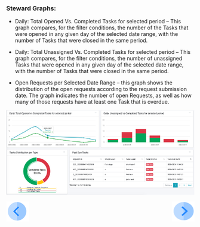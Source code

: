 ### Steward Graphs:

- Daily: Total Opened Vs. Completed Tasks for selected period – This graph compares, for the filter conditions, the number of the Tasks that were opened in any given day of the selected date range, with the number of Tasks that were closed in the same period.

- Daily: Total Unassigned Vs. Completed Tasks for selected period – This graph compares, for the filter conditions, the number of unassigned Tasks that were opened in any given day of the selected date range, with the number of Tasks that were closed in the same period.

- Open Requests per Selected Date Range – this graph shows the distribution of the open requests according to the request submission date. The graph indicates the number of open Requests, as well as how many of those requests have at least one Task that is overdue.

 ![image](/articles/DPM/images/Figure_43_Steward_Dashboard_Graphs.png)



[![Previous](/articles/DPM/images/Previous.png)](/articles/DPM/05_Steward_User_Interface/04_Steward_User_Interface_Totals.md)[<img align="right" width="60" height="54" src="/articles/DPM/images/Next.png">](/articles/DPM/05_Steward_User_Interface/06_Steward_User_Interface_TasksList.md)
